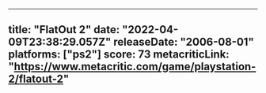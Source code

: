 
---
title: "FlatOut 2"
date: "2022-04-09T23:38:29.057Z"
releaseDate: "2006-08-01"
platforms: ["ps2"]
score: 73
metacriticLink: "https://www.metacritic.com/game/playstation-2/flatout-2"
---
